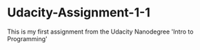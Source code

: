 # Udacity-Assignment-1-1
This is my first assignment from the Udacity Nanodegree 'Intro to Programming'
